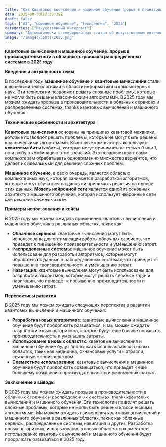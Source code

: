 ```yaml
---
title: "Как Квантовые вычисления и машинное обучение прорыв в производительности трансформирует в облачных сервисах и распределенных системах в 2025 году"
date: 2025-08-30T17:39:28Z
draft: false
tags: ["AI", "машинное обучение", "технологии", "2025"]
categories: ["Искусственный интеллект"]
summary: "Автоматически сгенерированная статья об искусственном интеллекте"
image: "/images/posts/2025.png"
---
```

**Квантовые вычисления и машинное обучение: прорыв в производительности в облачных сервисах и распределенных системах в 2025 году**

**Введение и актуальность темы**

В последние годы **машинное обучение** и **квантовые вычисления** стали ключевыми технологиями в области информатики и компьютерных наук. Эти технологии позволяют решать сложные проблемы, которые не могли быть решены классическими алгоритмами. В 2025 году мы можем ожидать прорыва в производительности в облачных сервисах и распределенных системах, thanks квантовых вычислений и машинного обучения.

**Технические особенности и архитектура**

**Квантовые вычисления** основаны на принципах квантовой механики, которые позволяют решать проблемы, которые не могут быть решены классическими алгоритмами. Квантовые компьютеры используют **квантовые биты** (квбиты), которые могут принимать не только 0 или 1, но и любую комбинацию этих значений. Это позволяет квантовым компьютерам обрабатывать одновременно множество вариантов, что делает их идеальными для решения сложных проблем.

**Машинное обучение**, в свою очередь, является областью компьютерных наук, которая занимается разработкой алгоритмов, которые могут обучаться на данных и принимать решения на основе этих данных. **Модель нейронной сети** является одной из основных архитектур машинного обучения, которая использует нейронные сети для решения сложных задач.

**Примеры использования и кейсы**

В 2025 году мы можем ожидать применения квантовых вычислений и машинного обучения в различных областях, таких как:

* **Облачные сервисы**: квантовые вычисления могут быть использованы для оптимизации работы облачных сервисов, что приведет к повышению производительности и уменьшению затрат.
* **Распределенные системы**: машинное обучение может быть использовано для разработки алгоритмов, которые могут обрабатывать данные в распределенных системах, что приведет к повышению производительности и уменьшению затрат.
* **Навигация**: квантовые вычисления могут быть использованы для разработки алгоритмов, которые могут решать сложные задачи навигации, что приведет к повышению производительности и уменьшению затрат.

**Перспективы развития**

В 2025 году мы можем ожидать следующих перспектив в развитии квантовых вычислений и машинного обучения:

* **Разработка новых алгоритмов**: квантовые вычисления и машинное обучение будут продолжать развиваться, и мы можем ожидать разработки новых алгоритмов, которые будут еще больше повышать производительность и уменьшать затраты.
* **Использование в новых областях**: квантовые вычисления и машинное обучение будут продолжать использоваться в новых областях, таких как медицина, финансовые услуги и отрасли, связанные с производством.
* **Совместное использование**: квантовые вычисления и машинное обучение будут продолжать совмещаться, что приведет к еще большему повышению производительности и уменьшению затрат.

**Заключение и выводы**

В 2025 году мы можем ожидать прорыва в производительности в облачных сервисах и распределенных системах, thanks квантовых вычислений и машинного обучения. Эти технологии позволят решать сложные проблемы, которые не могли быть решены классическими алгоритмами. Мы можем ожидать применения квантовых вычислений и машинного обучения в различных областях, таких как облачные сервисы, распределенные системы, навигация и другие. Разработка новых алгоритмов, использование в новых областях и совместное использование квантовых вычислений и машинного обучения будут продолжать развиваться в 2025 году.